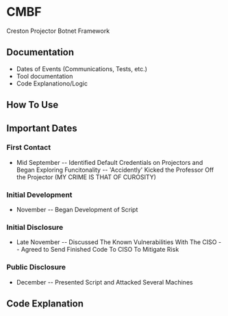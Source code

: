 # CMBF
Creston Projector Botnet Framework
## Documentation
- Dates of Events (Communications, Tests, etc.)
- Tool documentation
- Code Explanationo/Logic
## How To Use
## Important Dates
### First Contact
- Mid September
-- Identified Default Credentials on Projectors and Began Exploring Funcitonality
-- 'Accidently' Kicked the Professor Off the Projector (MY CRIME IS THAT OF CUROSITY)
### Initial Development
- November
-- Began Development of Script
### Initial Disclosure
- Late November
-- Discussed The Known Vulnerabilities With The CISO
-- Agreed to Send Finished Code To CISO To Mitigate Risk
### Public Disclosure
- December
-- Presented Script and Attacked Several Machines
## Code Explanation
